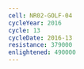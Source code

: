 ```yaml
---
cell: NR02-GOLF-04
cycleYear: 2016
cycle: 13
cycleDate: 2016-13
resistance: 379000
enlightened: 490000
---
```

